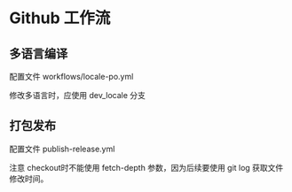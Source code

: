 # Github 工作流

## 多语言编译
配置文件 workflows/locale-po.yml

修改多语言时，应使用 dev_locale 分支

## 打包发布
配置文件 publish-release.yml

注意 checkout时不能使用 fetch-depth 参数，因为后续要使用 git log 获取文件修改时间。

